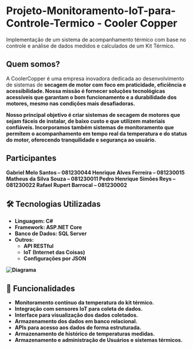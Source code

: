 # Projeto-Monitoramento-IoT-para-Controle-Termico - Cooler Copper

Implementação de um sistema de acompanhamento térmico com base no controle e análise de dados medidos e calculados de um Kit Térmico.

## Quem somos?
  A CoolerCopper é uma empresa inovadora dedicada ao desenvolvimento de sistemas de <strong>secagem de motor com foco em praticidade, eficiência e acessibilidade. Nossa missão é fornecer soluções tecnológicas acessíveis que garantam o bom funcionamento e a durabilidade dos motores, mesmo nas condições mais desafiadoras.

  Nosso principal objetivo é criar sistemas de secagem de motores que sejam fáceis de instalar, de baixo custo e que utilizem materiais confiáveis. Incorporamos também sistemas de monitoramento que permitem o acompanhamento em tempo real da temperatura e do status do motor, oferecendo tranquilidade e segurança ao usuário.
  
## Participantes
Gabriel Melo Santos – 081230044
Henrique Alves Ferreira – 081230015
Matheus da Silva Souza – 081230011
Pedro Henrique Simões Reys – 081230022
Rafael Rupert Barrocal – 081230002


## 🛠️ Tecnologias Utilizadas

- **Linguagem**: C#
- **Framework**: ASP.NET Core
- **Banco de Dados**: SQL Server
- **Outros**:
  - API RESTful
  - IoT (Internet das Coisas)
  - Configurações por JSON
  
![Diagrama](https://cefsaedu-my.sharepoint.com/a7f64a87-e5ed-4fab-87dc-0715efe7cee2)


## 🚀 Funcionalidades

- Monitoramento contínuo da temperatura do kit térmico.
- Integração com sensores IoT para coleta de dados.
- Interface para visualização dos dados coletados.
- Armazenamento dos dados em banco relacional.
- APIs para acesso aos dados de forma estruturada.
- Armazenamento de histórico de temperaturas medidas.
- Armazenamento e administração de Usuários e sistemas térmicos.




